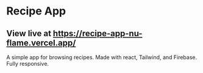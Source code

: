 # Recipe App

## View live at https://recipe-app-nu-flame.vercel.app/

A simple app for browsing recipes.
Made with react, Tailwind, and Firebase.
Fully responsive.
